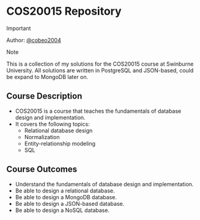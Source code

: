 # COS20015 Repository

> [!IMPORTANT]
> Author: [@cobeo2004](https://github.com/cobeo2004)

> [!NOTE]
> This is a collection of my solutions for the COS20015 course at Swinburne University.
> All solutions are written in PostgreSQL and JSON-based, could be expand to MongoDB later on.

## Course Description

- COS20015 is a course that teaches the fundamentals of database design and implementation.
- It covers the following topics:
  - Relational database design
  - Normalization
  - Entity-relationship modeling
  - SQL

## Course Outcomes

- Understand the fundamentals of database design and implementation.
- Be able to design a relational database.
- Be able to design a MongoDB database.
- Be able to design a JSON-based database.
- Be able to design a NoSQL database.
